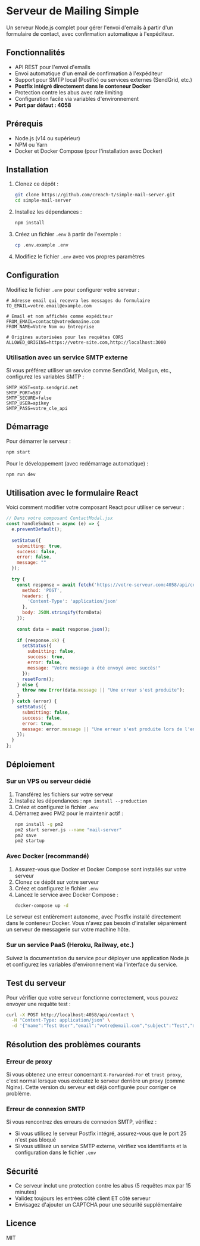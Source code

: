 # Serveur de Mailing Simple

Un serveur Node.js complet pour gérer l'envoi d'emails à partir d'un formulaire de contact, avec confirmation automatique à l'expéditeur.

## Fonctionnalités

- API REST pour l'envoi d'emails
- Envoi automatique d'un email de confirmation à l'expéditeur
- Support pour SMTP local (Postfix) ou services externes (SendGrid, etc.)
- **Postfix intégré directement dans le conteneur Docker**
- Protection contre les abus avec rate limiting
- Configuration facile via variables d'environnement
- **Port par défaut : 4058**

## Prérequis

- Node.js (v14 ou supérieur)
- NPM ou Yarn
- Docker et Docker Compose (pour l'installation avec Docker)

## Installation

1. Clonez ce dépôt :
   ```bash
   git clone https://github.com/creach-t/simple-mail-server.git
   cd simple-mail-server
   ```

2. Installez les dépendances :
   ```bash
   npm install
   ```

3. Créez un fichier `.env` à partir de l'exemple :
   ```bash
   cp .env.example .env
   ```

4. Modifiez le fichier `.env` avec vos propres paramètres

## Configuration

Modifiez le fichier `.env` pour configurer votre serveur :

```
# Adresse email qui recevra les messages du formulaire
TO_EMAIL=votre.email@example.com

# Email et nom affichés comme expéditeur
FROM_EMAIL=contact@votredomaine.com
FROM_NAME=Votre Nom ou Entreprise

# Origines autorisées pour les requêtes CORS
ALLOWED_ORIGINS=https://votre-site.com,http://localhost:3000
```

### Utilisation avec un service SMTP externe

Si vous préférez utiliser un service comme SendGrid, Mailgun, etc., configurez les variables SMTP :

```
SMTP_HOST=smtp.sendgrid.net
SMTP_PORT=587
SMTP_SECURE=false
SMTP_USER=apikey
SMTP_PASS=votre_cle_api
```

## Démarrage

Pour démarrer le serveur :

```bash
npm start
```

Pour le développement (avec redémarrage automatique) :

```bash
npm run dev
```

## Utilisation avec le formulaire React

Voici comment modifier votre composant React pour utiliser ce serveur :

```jsx
// Dans votre composant ContactModal.jsx
const handleSubmit = async (e) => {
  e.preventDefault();
  
  setStatus({
    submitting: true,
    success: false,
    error: false,
    message: ""
  });
  
  try {
    const response = await fetch('https://votre-serveur.com:4058/api/contact', {
      method: 'POST',
      headers: {
        'Content-Type': 'application/json'
      },
      body: JSON.stringify(formData)
    });
    
    const data = await response.json();
    
    if (response.ok) {
      setStatus({
        submitting: false,
        success: true,
        error: false,
        message: "Votre message a été envoyé avec succès!"
      });
      resetForm();
    } else {
      throw new Error(data.message || "Une erreur s'est produite");
    }
  } catch (error) {
    setStatus({
      submitting: false,
      success: false,
      error: true,
      message: error.message || "Une erreur s'est produite lors de l'envoi"
    });
  }
};
```

## Déploiement

### Sur un VPS ou serveur dédié

1. Transférez les fichiers sur votre serveur
2. Installez les dépendances : `npm install --production`
3. Créez et configurez le fichier `.env`
4. Démarrez avec PM2 pour le maintenir actif :
   ```bash
   npm install -g pm2
   pm2 start server.js --name "mail-server"
   pm2 save
   pm2 startup
   ```

### Avec Docker (recommandé)

1. Assurez-vous que Docker et Docker Compose sont installés sur votre serveur
2. Clonez ce dépôt sur votre serveur
3. Créez et configurez le fichier `.env`
4. Lancez le service avec Docker Compose :
   ```bash
   docker-compose up -d
   ```

Le serveur est entièrement autonome, avec Postfix installé directement dans le conteneur Docker. Vous n'avez pas besoin d'installer séparément un serveur de messagerie sur votre machine hôte.

### Sur un service PaaS (Heroku, Railway, etc.)

Suivez la documentation du service pour déployer une application Node.js et configurez les variables d'environnement via l'interface du service.

## Test du serveur

Pour vérifier que votre serveur fonctionne correctement, vous pouvez envoyer une requête test :

```bash
curl -X POST http://localhost:4058/api/contact \
  -H "Content-Type: application/json" \
  -d '{"name":"Test User","email":"votre@email.com","subject":"Test","message":"Test message"}'
```

## Résolution des problèmes courants

### Erreur de proxy

Si vous obtenez une erreur concernant `X-Forwarded-For` et `trust proxy`, c'est normal lorsque vous exécutez le serveur derrière un proxy (comme Nginx). Cette version du serveur est déjà configurée pour corriger ce problème.

### Erreur de connexion SMTP

Si vous rencontrez des erreurs de connexion SMTP, vérifiez :
- Si vous utilisez le serveur Postfix intégré, assurez-vous que le port 25 n'est pas bloqué
- Si vous utilisez un service SMTP externe, vérifiez vos identifiants et la configuration dans le fichier `.env`

## Sécurité

- Ce serveur inclut une protection contre les abus (5 requêtes max par 15 minutes)
- Validez toujours les entrées côté client ET côté serveur
- Envisagez d'ajouter un CAPTCHA pour une sécurité supplémentaire

## Licence

MIT